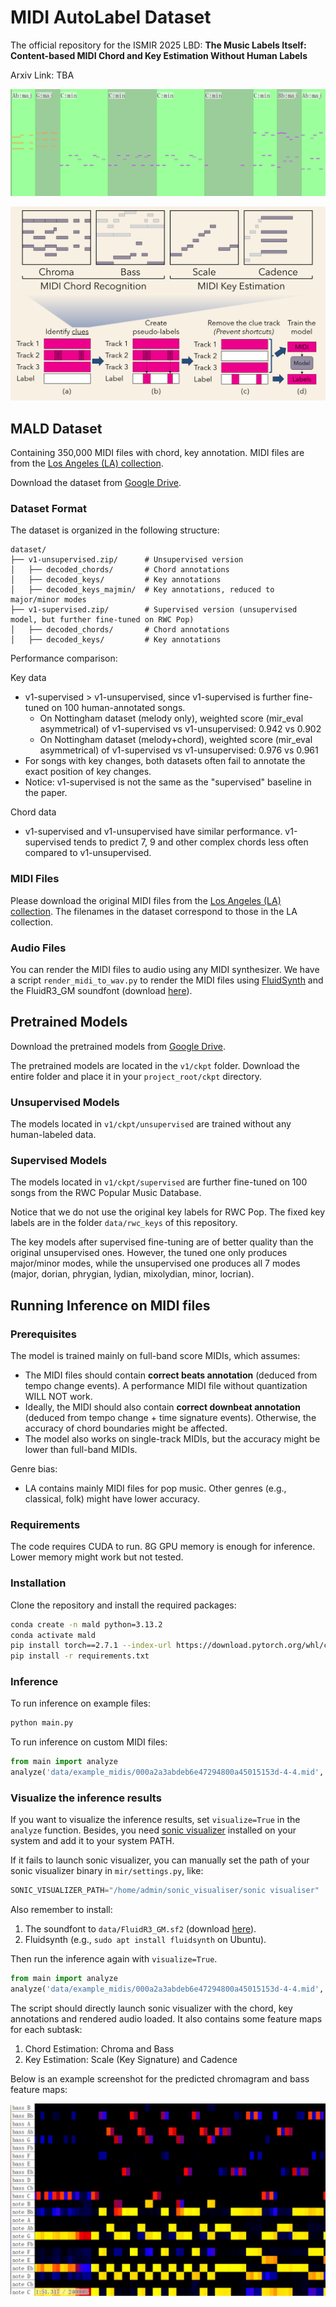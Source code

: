 # MIDI AutoLabel Dataset

The official repository for the ISMIR 2025 LBD: **The Music Labels Itself: Content-based MIDI Chord and Key Estimation Without Human Labels**

Arxiv Link: TBA

![sv_screenshot.png](screenshots/sv_screenshot.png)

![method.png](screenshots/method.png)

## MALD Dataset

Containing 350,000 MIDI files with chord, key annotation. MIDI files are from the [Los Angeles (LA) collection](https://github.com/asigalov61/Los-Angeles-MIDI-Dataset).

Download the dataset from [Google Drive](https://drive.google.com/drive/folders/1OcnNUW4GM_Q1pLxaSEIsEbaKB4XqZMcl?usp=drive_link).

### Dataset Format

The dataset is organized in the following structure:

```
dataset/
├── v1-unsupervised.zip/      # Unsupervised version
│   ├── decoded_chords/       # Chord annotations
│   ├── decoded_keys/         # Key annotations
│   ├── decoded_keys_majmin/  # Key annotations, reduced to major/minor modes
├── v1-supervised.zip/        # Supervised version (unsupervised model, but further fine-tuned on RWC Pop)
│   ├── decoded_chords/       # Chord annotations
│   ├── decoded_keys/         # Key annotations
```

Performance comparison:

Key data

* v1-supervised > v1-unsupervised, since v1-supervised is further fine-tuned on 100 human-annotated songs.
  * On Nottingham dataset (melody only), weighted score (mir_eval asymmetrical) of v1-supervised vs v1-unsupervised: 0.942 vs 0.902
  * On Nottingham dataset (melody+chord), weighted score (mir_eval asymmetrical) of v1-supervised vs v1-unsupervised: 0.976 vs 0.961
* For songs with key changes, both datasets often fail to annotate the exact position of key changes.
* Notice: v1-supervised is not the same as the "supervised" baseline in the paper.

Chord data

* v1-supervised and v1-unsupervised have similar performance. v1-supervised tends to predict 7, 9 and other complex chords less often compared to v1-unsupervised.

### MIDI Files

Please download the original MIDI files from the [Los Angeles (LA) collection](https://github.com/asigalov61/Los-Angeles-MIDI-Dataset). The filenames in the dataset correspond to those in the LA collection.

### Audio Files

You can render the MIDI files to audio using any MIDI synthesizer. We have a script ``render_midi_to_wav.py`` to render the MIDI files using [FluidSynth](https://www.fluidsynth.org/) and the FluidR3_GM soundfont (download [here](https://member.keymusician.com/Member/FluidR3_GM/index.html)).

## Pretrained Models

Download the pretrained models from [Google Drive](https://drive.google.com/drive/folders/1OcnNUW4GM_Q1pLxaSEIsEbaKB4XqZMcl?usp=drive_link).

The pretrained models are located in the `v1/ckpt` folder. Download the entire folder and place it in your `project_root/ckpt` directory.

### Unsupervised Models

The models located in `v1/ckpt/unsupervised` are trained without any human-labeled data.

### Supervised Models

The models located in `v1/ckpt/supervised` are further fine-tuned on 100 songs from the RWC Popular Music Database.

Notice that we do not use the original key labels for RWC Pop. The fixed key labels are in the folder `data/rwc_keys` of this repository.

The key models after supervised fine-tuning are of better quality than the original unsupervised ones. However, the tuned one only produces major/minor modes, while the unsupervised one produces all 7 modes (major, dorian, phrygian, lydian, mixolydian, minor, locrian).

## Running Inference on MIDI files

### Prerequisites

The model is trained mainly on full-band score MIDIs, which assumes:

- The MIDI files should contain **correct beats annotation** (deduced from tempo change events). A performance MIDI file without quantization WILL NOT work.
- Ideally, the MIDI should also contain **correct downbeat annotation** (deduced from tempo change + time signature events). Otherwise, the accuracy of chord boundaries might be affected.
- The model also works on single-track MIDIs, but the accuracy might be lower than full-band MIDIs.

Genre bias:

- LA contains mainly MIDI files for pop music. Other genres (e.g., classical, folk) might have lower accuracy.

### Requirements

The code requires CUDA to run. 8G GPU memory is enough for inference. Lower memory might work but not tested.

### Installation

Clone the repository and install the required packages:

```bash
conda create -n mald python=3.13.2
conda activate mald
pip install torch==2.7.1 --index-url https://download.pytorch.org/whl/cu126
pip install -r requirements.txt
```

### Inference

To run inference on example files:

```bash
python main.py
```

To run inference on custom MIDI files:

```python
from main import analyze
analyze('data/example_midis/000a2a3abdeb6e47294800a45015153d-4-4.mid', use_supervised_model=True, visualize=False)
```

### Visualize the inference results

If you want to visualize the inference results, set `visualize=True` in the `analyze` function. Besides, you need [sonic visualizer](https://www.sonicvisualiser.org/) installed on your system and add it to your system PATH.

If it fails to launch sonic visualizer, you can manually set the path of your sonic visualizer binary in `mir/settings.py`, like:

```python
SONIC_VISUALIZER_PATH="/home/admin/sonic_visualiser/sonic visualiser"
```

Also remember to install:

1. The soundfont to `data/FluidR3_GM.sf2` (download [here](https://member.keymusician.com/Member/FluidR3_GM/index.html)).
2. Fluidsynth (e.g., `sudo apt install fluidsynth` on Ubuntu).

Then run the inference again with `visualize=True`.

```python
from main import analyze
analyze('data/example_midis/000a2a3abdeb6e47294800a45015153d-4-4.mid', use_supervised_model=True, visualize=True)
```

The script should directly launch sonic visualizer with the chord, key annotations and rendered audio loaded. It also contains some feature maps for each subtask:

1. Chord Estimation: Chroma and Bass
2. Key Estimation: Scale (Key Signature) and Cadence

Below is an example screenshot for the predicted chromagram and bass feature maps:

![sv_screenshot2.png](screenshots/sv_screenshot_2.png)

